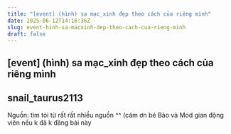 ```yaml
---
title: "[event] (hình) sa mạc_xinh đẹp theo cách của riêng mình"
date: 2025-06-12T14:16:36Z
slug: event-hinh-sa-macxinh-dep-theo-cach-cua-rieng-minh
draft: false
---
```


## [event] (hình) sa mạc_xinh đẹp theo cách của riêng mình

## snail_taurus2113

Nguồn: tìm tòi từ rất rất nhiều nguồn ^^
(cám ơn bé Bảo và Mod gian động viên nếu k đã k đăng bài này